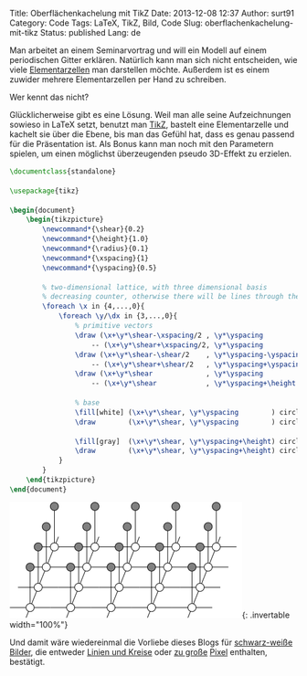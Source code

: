 Title: Oberflächenkachelung mit TikZ
Date: 2013-12-08 12:37
Author: surt91
Category: Code
Tags: LaTeX, TikZ, Bild, Code
Slug: oberflachenkachelung-mit-tikz
Status: published
Lang: de

Man arbeitet an einem Seminarvortrag und will ein Modell auf einem
periodischen Gitter erklären. Natürlich kann man sich nicht entscheiden,
wie viele [Elementarzellen](http://de.wikipedia.org/wiki/Elementarzelle)
man darstellen möchte. Außerdem ist es einem zuwider mehrere
Elementarzellen per Hand zu schreiben.

Wer kennt das nicht?

Glücklicherweise gibt es eine Lösung. Weil man alle seine Aufzeichnungen
sowieso in LaTeX setzt, benutzt
man [TikZ](http://www.texample.net/tikz/examples/), bastelt eine
Elementarzelle und kachelt sie über die Ebene, bis man das Gefühl hat,
dass es genau passend für die Präsentation ist.
Als Bonus kann man noch mit den Parametern spielen, um einen möglichst
überzeugenden pseudo 3D-Effekt zu erzielen.

```latex
\documentclass{standalone}

\usepackage{tikz}

\begin{document}
    \begin{tikzpicture}
        \newcommand*{\shear}{0.2}
        \newcommand*{\height}{1.0}
        \newcommand*{\radius}{0.1}
        \newcommand*{\xspacing}{1}
        \newcommand*{\yspacing}{0.5}

        % two-dimensional lattice, with three dimensional basis
        % decreasing counter, otherwise there will be lines through the circles
        \foreach \x in {4,...,0}{
            \foreach \y/\dx in {3,...,0}{
                % primitive vectors
                \draw (\x+\y*\shear-\xspacing/2 , \y*\yspacing            )
                    -- (\x+\y*\shear+\xspacing/2, \y*\yspacing            );
                \draw (\x+\y*\shear-\shear/2    , \y*\yspacing-\yspacing/2)
                    -- (\x+\y*\shear+\shear/2   , \y*\yspacing+\yspacing/2);
                \draw (\x+\y*\shear             , \y*\yspacing            )
                    -- (\x+\y*\shear            , \y*\yspacing+\height    );

                % base
                \fill[white] (\x+\y*\shear, \y*\yspacing        ) circle(\radius);
                \draw        (\x+\y*\shear, \y*\yspacing        ) circle(\radius);

                \fill[gray]  (\x+\y*\shear, \y*\yspacing+\height) circle(\radius);
                \draw        (\x+\y*\shear, \y*\yspacing+\height) circle(\radius);
            }
        }
    \end{tikzpicture}
\end{document}
```

![Isingmodell mit Kopplung](/img/standaloneIsing.svg){: .invertable width="100%"}

Und damit wäre wiedereinmal die Vorliebe dieses Blogs für [schwarz-weiße
Bilder]({filename}/conways-game-of-life.md),
die entweder [Linien und Kreise]({filename}/proximity-graphs.md)
oder [zu große]({filename}/seltsamer-attraktor.md)
[Pixel]({filename}/rule-90.md)
enthalten, bestätigt.
